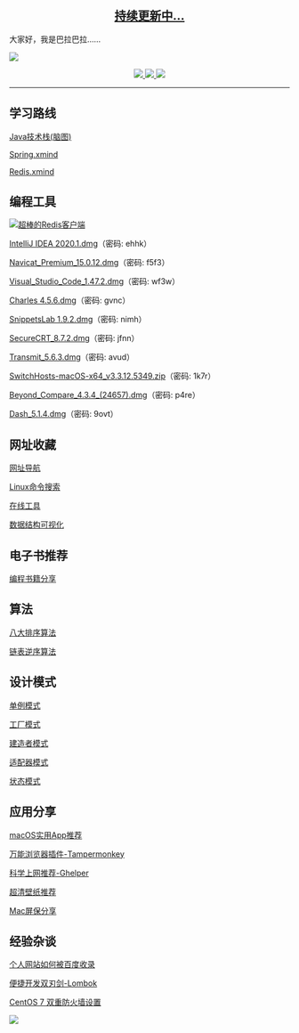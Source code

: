<h2 align="center">
  <a href="https://lishaojie1993.gitee.io">
  	持续更新中...
  </a>
</h2>

大家好，我是巴拉巴拉……

![](https://tva1.sinaimg.cn/large/007S8ZIlgy1ggysx7n50dj30rp0a4taa.jpg)

<p align="center">
<a href="https://mp.weixin.qq.com/s/l6X7doO8dq81BIdBMsBsCA"><img border="0" src="https://img.shields.io/badge/公众号-我爱分享君-green"/></a><a href="https://lishaojie1993.gitee.io">     <img border="0" src="https://img.shields.io/badge/博客-睡到自然醒-red"/></a><a href="https://space.bilibili.com/476834809">     <img border="0" src="https://img.shields.io/badge/哔哩哔哩-爱喝牛奶的方雪冷少-9cf"/></a>
</p>

------

## 学习路线

[Java技术栈(脑图)](https://lishaojie1993.gitee.io/demo/Java.png)

[Spring.xmind](https://lishaojie1993.gitee.io/demo/Spring.png)

[Redis.xmind](https://lishaojie1993.gitee.io/demo/Redis.png)

## 编程工具

[![超棒的Redis客户端](https://imgkr.cn-bj.ufileos.com/5a820626-482d-4c2c-94aa-6f77c4ff9e21.gif)](https://mp.weixin.qq.com/s/Y-M9Aq1M8xhPFnsviDNDuQ)

[IntelliJ IDEA 2020.1.dmg](https://pan.baidu.com/s/1SGGiWUPzKD23EUoCvNfFGQ)（密码: ehhk）

[Navicat_Premium_15.0.12.dmg](https://pan.baidu.com/s/184ZBURXKiav0gfsfv8QrTA)（密码: f5f3）

[Visual_Studio_Code_1.47.2.dmg](https://pan.baidu.com/s/1AojkS93WlgsaG69SEwKNQA)（密码: wf3w）

[Charles 4.5.6.dmg](https://pan.baidu.com/s/1hsluefo8i5p9VdIlqo14aA)（密码: gvnc）

[SnippetsLab 1.9.2.dmg](https://pan.baidu.com/s/1_Rqov2cVuVjnkoY_T0ZD_A)（密码: nimh）

[SecureCRT_8.7.2.dmg](https://pan.baidu.com/s/1GPHvMNzU9_J4-f3Se2xq6w)（密码: jfnn）

[Transmit_5.6.3.dmg](https://pan.baidu.com/s/1SFjS6inGiqbADrq5as0p7g)（密码: avud）

[SwitchHosts-macOS-x64_v3.3.12.5349.zip](https://pan.baidu.com/s/13D6U-6ITPBxM5M9AHNA6tg)（密码: 1k7r）

[Beyond_Compare_4.3.4_(24657).dmg](https://pan.baidu.com/s/1T5vDw2HHfAjoFaBXVu0SaQ)（密码: p4re）

[Dash_5.1.4.dmg](https://pan.baidu.com/s/1Wq8HQ0z3BpsxujPBKzG-6w)（密码: 9ovt）

## 网址收藏

[网址导航](https://lishaojie1993.gitee.io/guide/cn/index.html)

[Linux命令搜索](https://wangchujiang.com/linux-command/)

[在线工具](https://tool.lu/)

[数据结构可视化](https://www.cs.usfca.edu/~galles/visualization/Algorithms.html)

## 电子书推荐

[编程书籍分享](https://mp.weixin.qq.com/s/KtjnR_5ePJvXzciydEyDNA)

## 算法

[八大排序算法](https://lishaojie1993.gitee.io/2019/09/16/Sort/)

[链表逆序算法](https://lishaojie1993.gitee.io/2019/09/18/LinkedList-Reverse/)

## 设计模式

[单例模式](https://lishaojie1993.gitee.io/2020/01/18/singleton/)

[工厂模式](https://lishaojie1993.gitee.io/2019/12/02/factory/)

[建造者模式](https://lishaojie1993.gitee.io/2019/12/17/builder/)

[适配器模式](https://lishaojie1993.gitee.io/2019/12/15/adapter/)

[状态模式](https://lishaojie1993.gitee.io/2019/12/04/state/)

## 应用分享

[macOS实用App推荐](https://mp.weixin.qq.com/s/hPqTcu-UjFG6yEeIbcSMGg)

[万能浏览器插件-Tampermonkey](https://lishaojie1993.gitee.io/2020/01/10/Tampermonkey/)

[科学上网推荐-Ghelper](https://lishaojie1993.gitee.io/2020/01/10/ghelper/)

[超清壁纸推荐](https://mp.weixin.qq.com/s/2iNcQZ9Gu685NZEs3-fqLQ)

[Mac屏保分享](https://mp.weixin.qq.com/s/7vbDGS3xX57SuH1S0LdLew)

## 经验杂谈

[个人网站如何被百度收录](https://mp.weixin.qq.com/s/gR9tSB7QpJdpGTuzjyR3oQ)

[便捷开发双刃剑-Lombok](https://lishaojie1993.gitee.io/2020/02/11/lombok/)

[CentOS 7 双重防火墙设置](https://lishaojie1993.gitee.io/2020/01/17/firewall/)

![](https://tva1.sinaimg.cn/large/007S8ZIlgy1ggze9hwi4ij30r60fodgi.jpg)